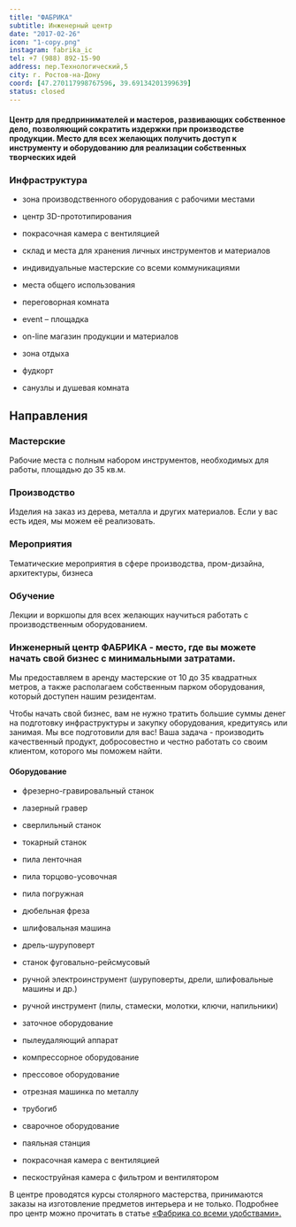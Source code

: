 ```yaml
---
title: "ФАБРИКА"
subtitle: Инженерный центр
date: "2017-02-26"
icon: "1-copy.png"
instagram: fabrika_ic
tel: +7 (988) 892-15-90
address: пер.Технологический,5
city: г. Ростов-на-Дону
coord: [47.270117998767596, 39.69134201399639]
status: closed
---
```


#### Центр для предпринимателей и мастеров, развивающих собственное дело, позволяющий сократить издержки при производстве продукции. Место для всех желающих получить доступ к инструменту и оборудованию для реализации собственных творческих идей

### Инфраструктура

- зона производственного оборудования с рабочими местами
- центр 3D-прототипирования
- покрасочная камера с вентиляцией
- склад и места для хранения личных инструментов и материалов

- индивидуальные мастерские со всеми коммуникациями
- места общего использования
- переговорная комната
- event – площадка

- on-line магазин продукции и материалов
- зона отдыха
- фудкорт
- санузлы и душевая комната

## Направления

### Мастерские

Рабочие места с полным набором инструментов, необходимых для работы, площадью до 35 кв.м.

### Производство

Изделия на заказ из дерева, металла и других материалов. Если у вас есть идея, мы можем её реализовать.

### Мероприятия

Тематические мероприятия в сфере производства, пром-дизайна, архитектуры, бизнеса

### Обучение

Лекции и воркшопы для всех желающих научиться работать с производственным оборудованием.

### Инженерный центр ФАБРИКА - место, где вы можете начать свой бизнес c минимальными затратами.

Мы предоставляем в аренду мастерские от 10 до 35 квадратных метров, а также располагаем собственным парком оборудования, который доступен нашим резидентам.

Чтобы начать свой бизнес, вам не нужно тратить большие суммы денег на подготовку инфраструктуры и закупку оборудования, кредитуясь или занимая. Мы все подготовили для вас! Ваша задача - производить качественный продукт, добросовестно и честно работать со своим клиентом, которого мы поможем найти.

#### Оборудование

- фрезерно-гравировальный станок
- лазерный гравер
- сверлильный станок
- токарный станок
- пила ленточная
- пила торцово-усовочная
- пила погружная
- дюбельная фреза
- шлифовальная машина

- дрель-шуруповерт
- станок фуговально-рейсмусовый
- ручной электроинструмент (шуруповерты, дрели, шлифовальные машины и др.)
- ручной инструмент (пилы, стамески, молотки, ключи, напильники)
- заточное оборудование
- пылеудаляющий аппарат
- компрессорное оборудование

- прессовое оборудование
- отрезная машинка по металлу
- трубогиб
- сварочное оборудование
- паяльная станция
- покрасочная камера с вентиляцией
- пескоструйная камера с фильтром и вентилятором

В центре проводятся курсы столярного мастерства, принимаются заказы на изготовление предметов интерьера и не только. Подробнее про центр можно прочитать в статье [«Фабрика со всеми удобствами».](http://ooley.ru/fabrika-so-vsemi-udobstvami/)
